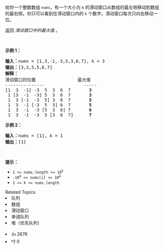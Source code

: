 <p>给你一个整数数组 <code>nums</code>，有一个大小为&nbsp;<code>k</code><em>&nbsp;</em>的滑动窗口从数组的最左侧移动到数组的最右侧。你只可以看到在滑动窗口内的 <code>k</code>&nbsp;个数字。滑动窗口每次只向右移动一位。</p>

<p>返回 <em>滑动窗口中的最大值 </em>。</p>

<p>&nbsp;</p>

<p><strong>示例 1：</strong></p>

<pre>
<b>输入：</b>nums = [1,3,-1,-3,5,3,6,7], k = 3
<b>输出：</b>[3,3,5,5,6,7]
<b>解释：</b>
滑动窗口的位置                最大值
---------------               -----
[1  3  -1] -3  5  3  6  7       <strong>3</strong>
 1 [3  -1  -3] 5  3  6  7       <strong>3</strong>
 1  3 [-1  -3  5] 3  6  7      <strong> 5</strong>
 1  3  -1 [-3  5  3] 6  7       <strong>5</strong>
 1  3  -1  -3 [5  3  6] 7       <strong>6</strong>
 1  3  -1  -3  5 [3  6  7]      <strong>7</strong>
</pre>

<p><strong>示例 2：</strong></p>

<pre>
<b>输入：</b>nums = [1], k = 1
<b>输出：</b>[1]
</pre>

<p>&nbsp;</p>

<p><b>提示：</b></p>

<ul> 
 <li><code>1 &lt;= nums.length &lt;= 10<sup>5</sup></code></li> 
 <li><code>-10<sup>4</sup>&nbsp;&lt;= nums[i] &lt;= 10<sup>4</sup></code></li> 
 <li><code>1 &lt;= k &lt;= nums.length</code></li> 
</ul>

<div><div>Related Topics</div><div><li>队列</li><li>数组</li><li>滑动窗口</li><li>单调队列</li><li>堆（优先队列）</li></div></div><br><div><li>👍 2676</li><li>👎 0</li></div>